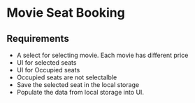 # Movie Seat Booking

## Requirements

- A select for selecting movie. Each movie has different price
- UI for selected seats
- UI for Occupied seats
- Occupied seats are not selectalble
- Save the selected seat in the local storage
- Populate the data from local storage into UI.
